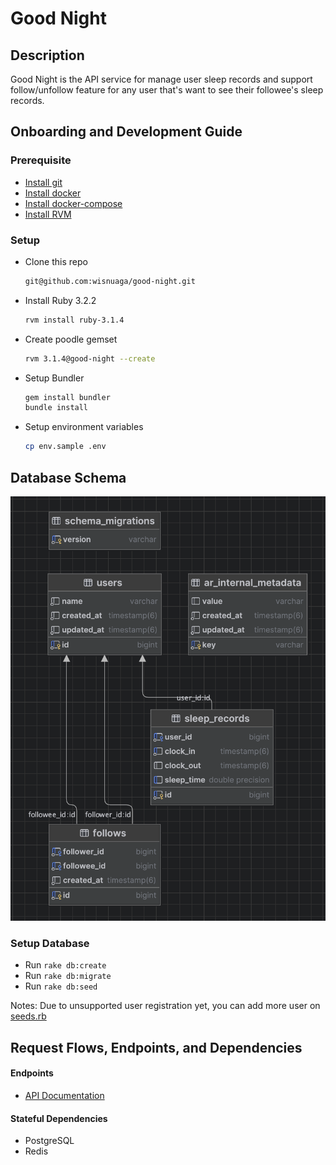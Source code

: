 # Good Night

## Description
Good Night is the API service for manage user sleep records and support follow/unfollow feature for any user that's want to see their followee's sleep records.

## Onboarding and Development Guide

### Prerequisite

- [Install git](https://git-scm.com/book/en/v2/Getting-Started-Installing-Git)
- [Install docker](https://docs.docker.com/desktop/)
- [Install docker-compose](https://docs.docker.com/compose/install/)
- [Install RVM](https://rvm.io/rvm/install)

### Setup

- Clone this repo
  ```sh
  git@github.com:wisnuaga/good-night.git
  ```

- Install Ruby 3.2.2
  ```sh
  rvm install ruby-3.1.4
  ```

- Create poodle gemset
  ```sh
  rvm 3.1.4@good-night --create
  ```

- Setup Bundler
  ```sh
  gem install bundler
  bundle install
  ```

- Setup environment variables
  ```sh
  cp env.sample .env
  ```

## Database Schema
![schema.png](docs/database/schema.png)

### Setup Database

- Run `rake db:create`
- Run `rake db:migrate`
- Run `rake db:seed`

Notes: Due to unsupported user registration yet, you can add more user on [seeds.rb](db/seeds.rb)

## Request Flows, Endpoints, and Dependencies
#### Endpoints
- [API Documentation](docs/api/api.md)

#### Stateful Dependencies
- PostgreSQL
- Redis
